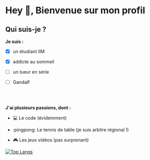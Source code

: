 # **Hey :wave:, Bienvenue sur mon profil**

## **Qui suis-je ?**

**Je suis :**
- [X] un étudiant IIM

- [X] addicte au sommeil

- [ ] un tueur en série

- [ ] Gandalf

<br><br>

**J'ai plusieurs passions, dont :**

- :computer: Le code (évidemment)

- :pingpong: Le tennis de table (je suis arbitre régional !)

- :video_game: Les jeux vidéos (pas surprenant)

[![Top Langs](https://github-readme-stats.vercel.app/api/top-langs/?username=Mrpierrouge)](https://github.com/Mrpierrouge/github-readme-stats)
